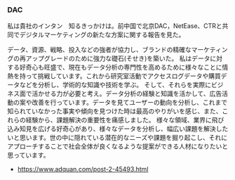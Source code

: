 ### DAC

私は貴社のインタン　知るきっかけは。前中国で北京DAC，NetEase、CTRと共同でデジタルマーケティングの新たな方案に関する報告を見た。


データ、資源、戦略、投入などの強者が協力し、ブランドの精確なマーケティングの再アップグレードのために強力な礎石(そせき)を築いた。
私はデータに対する好奇心も旺盛で、現在もデータ分析の専門性を高めるために様々なことに情熱を持って挑戦しています。これから研究室活動でアクセスログデータや購買データなどを分析し、学術的な知識や技術を学ぶ。 そして、それらを実際にビジネス面で活かせる力が必要と考え。データ分析の経験と知識を活かして、広告活動の案や改善を行っています。データを見てユーザーの動向を分析し、これまで知られていなかった事実や傾向を見つけた時は最高のやりがいを感じ、また、これらの経験から、課題解決の重要性を痛感しました。
様々な領域、業界に飛び込み知見を広げる好奇心があり、様々なデータを分析し、幅広い課題を解決したいと思います。世の中に隠れている潜在的なニーズや課題を掘り起こし、それにアプローチすることで社会全体が良くなるような提案ができる人材になりたいと思っています。

+ https://www.adquan.com/post-2-45493.html

  